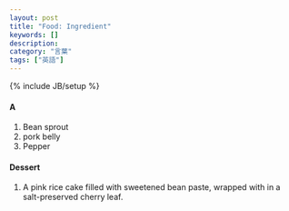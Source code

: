```yaml
---
layout: post
title: "Food: Ingredient"
keywords: []
description: 
category: "言葉"
tags: ["英語"]
---
```

{% include JB/setup %}

#### A
1. Bean sprout
2. pork belly
3. Pepper

#### Dessert
1. A pink rice cake filled with sweetened bean paste, wrapped with in a salt-preserved cherry leaf.
